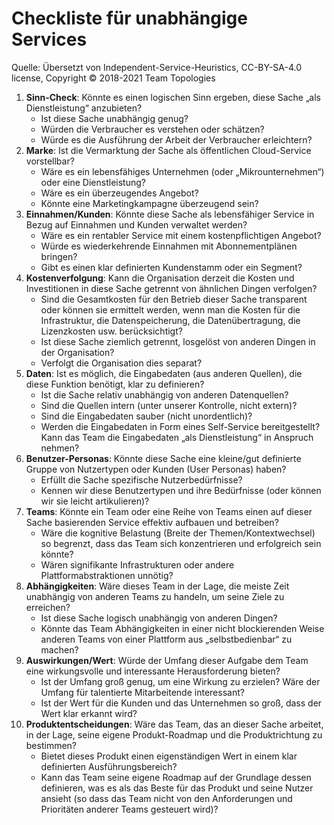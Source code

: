 # Checkliste für unabhängige Services
Quelle: Übersetzt von Independent-Service-Heuristics, CC-BY-SA-4.0 license, Copyright © 2018-2021 Team Topologies

1. **Sinn-Check**: Könnte es einen logischen Sinn ergeben, diese Sache „als Dienstleistung“ anzubieten?
    - Ist diese Sache unabhängig genug?
    - Würden die Verbraucher es verstehen oder schätzen?
    - Würde es die Ausführung der Arbeit der Verbraucher erleichtern?
2. **Marke**: Ist die Vermarktung der Sache als öffentlichen Cloud-Service vorstellbar?
    - Wäre es ein lebensfähiges Unternehmen (oder „Mikrounternehmen“) oder eine Dienstleistung?
    - Wäre es ein überzeugendes Angebot?
    - Könnte eine Marketingkampagne überzeugend sein?
3. **Einnahmen/Kunden**: Könnte diese Sache als lebensfähiger Service in Bezug auf Einnahmen und Kunden verwaltet werden?
    - Wäre es ein rentabler Service mit einem kostenpflichtigen Angebot?
    - Würde es wiederkehrende Einnahmen mit Abonnementplänen bringen?
    - Gibt es einen klar definierten Kundenstamm oder ein Segment?
4. **Kostenverfolgung**: Kann die Organisation derzeit die Kosten und Investitionen in diese Sache getrennt von ähnlichen Dingen verfolgen?
    - Sind die Gesamtkosten für den Betrieb dieser Sache transparent oder können sie ermittelt werden, wenn man die Kosten für die Infrastruktur, die Datenspeicherung, die Datenübertragung, die Lizenzkosten usw. berücksichtigt?
    - Ist diese Sache ziemlich getrennt, losgelöst von anderen Dingen in der Organisation?
    - Verfolgt die Organisation dies separat?
5. **Daten**: Ist es möglich, die Eingabedaten (aus anderen Quellen), die diese Funktion benötigt, klar zu definieren?
    - Ist die Sache relativ unabhängig von anderen Datenquellen?
    - Sind die Quellen intern (unter unserer Kontrolle, nicht extern)?
    - Sind die Eingabedaten sauber (nicht unordentlich)?
    - Werden die Eingabedaten in Form eines Self-Service bereitgestellt? Kann das Team die Eingabedaten „als Dienstleistung“ in Anspruch nehmen?
6. **Benutzer-Personas**: Könnte diese Sache eine kleine/gut definierte Gruppe von Nutzertypen oder Kunden (User Personas) haben?
    - Erfüllt die Sache spezifische Nutzerbedürfnisse?
    - Kennen wir diese Benutzertypen und ihre Bedürfnisse (oder können wir sie leicht artikulieren)?
7. **Teams**: Könnte ein Team oder eine Reihe von Teams einen auf dieser Sache basierenden Service effektiv aufbauen und betreiben?
    - Wäre die kognitive Belastung (Breite der Themen/Kontextwechsel) so begrenzt, dass das Team sich konzentrieren und erfolgreich sein könnte?
    - Wären signifikante Infrastrukturen oder andere Plattformabstraktionen unnötig?
8. **Abhängigkeiten**: Wäre dieses Team in der Lage, die meiste Zeit unabhängig von anderen Teams zu handeln, um seine Ziele zu erreichen?
    - Ist diese Sache logisch unabhängig von anderen Dingen?
    - Könnte das Team Abhängigkeiten in einer nicht blockierenden Weise anderen Teams von einer Plattform aus „selbstbedienbar“ zu machen?
9. **Auswirkungen/Wert**: Würde der Umfang dieser Aufgabe dem Team eine wirkungsvolle und interessante Herausforderung bieten?
    - Ist der Umfang groß genug, um eine Wirkung zu erzielen? Wäre der Umfang für talentierte Mitarbeitende interessant?
    - Ist der Wert für die Kunden und das Unternehmen so groß, dass der Wert klar erkannt wird?
10.	**Produktentscheidungen**: Wäre das Team, das an dieser Sache arbeitet, in der Lage, seine eigene Produkt-Roadmap und die Produktrichtung zu bestimmen?
    - Bietet dieses Produkt einen eigenständigen Wert in einem klar definierten Ausführungsbereich?
    - Kann das Team seine eigene Roadmap auf der Grundlage dessen definieren, was es als das Beste für das Produkt und seine Nutzer ansieht (so dass das Team nicht von den Anforderungen und Prioritäten anderer Teams gesteuert wird)?

